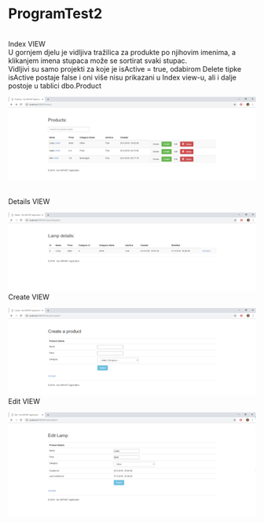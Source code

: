 # ProgramTest2


</br>
Index VIEW</br>
U gornjem djelu je vidljiva tražilica za produkte po njihovim imenima, a klikanjem imena stupaca može se sortirat svaki stupac.
</br>
Vidljivi su samo projekti za koje je isActive = true, odabirom Delete tipke isActive postaje false i oni više nisu prikazani u Index view-u, ali i dalje postoje u tablici dbo.Product
</br>

![promisechains](https://github.com/domkris/files/blob/master/index_pt2.png?raw=true)

</br>
Details VIEW

![promisechains](https://github.com/domkris/files/blob/master/details_pt2.png?raw=true)
</br>
Create VIEW

![promisechains](https://github.com/domkris/files/blob/master/create_pt2.png?raw=true)
</br>
Edit VIEW

![promisechains](https://github.com/domkris/files/blob/master/edit_pt2.png?raw=true)
